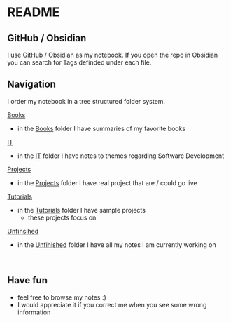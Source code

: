 # README

## GitHub / Obsidian

I use GitHub / Obsidian as my notebook. If you open the repo in Obsidian you can search for Tags definded under each file.
<br>

## Navigation

I order my notebook in a tree structured folder system.

<ins>Books</ins>
- in the [Books](https://github.com/lucasmenke/Notes/tree/main/Books) folder I have summaries of my favorite books

<ins>IT</ins>
- in the [IT](https://github.com/lucasmenke/Notes/tree/main/IT) folder I have notes to themes regarding Software Development

<ins>Projects</ins>
- in the [Projects](https://github.com/lucasmenke/Notes/tree/main/Projects) folder I have real project that are / could go live

<ins>Tutorials</ins>
- in the [Tutorials](https://github.com/lucasmenke/Notes/tree/main/Tutorials) folder I have sample projects
	- these projects focus on 

<ins>Unfinsihed</ins>
- in the [Unfinished](https://github.com/lucasmenke/Notes/tree/main/Unfinished) folder I have all my notes I am currently working on
<br>

## Have fun

- feel free to browse my notes :)
- I would appreciate it if you correct me when you see some wrong information
